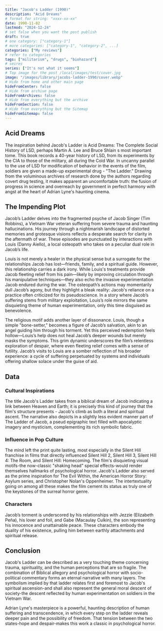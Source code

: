 ```yaml
---
title: "Jacob's Ladder (1990)"
description: "Acid Dreams"
# format for string: "xxxx-xx-xx"
date: 1990-11-02
lastmod: "2024-12-24"
# set false when you want the post publish
draft: true
# one category: ["category-1"]
# more categories: ["category-1", "category-2", ...]
categories: ["My reviews"]
# refer to categories
tags: ["militarism", "drugs", "biohazard"]
# seires
series: ["It's not what it seems"]
# Top image for the post /local/images/test/cover.jpg
image: "/images/library/jacobs-ladder-1990/cover.webp"
# Hide from home and other main page
hideFromCenter: false
# Hide from archive page
hideFromArchives: false
# Hide from everything but the archive
hideFromSection: false
# Hide from everything but the Sitemap
hideFromSitemap: false
---
```

## Acid Dreams

The inspiration behind Jacob's Ladder is Acid Dreams: The Complete Social History of LSD, perhaps Martin A. Lee and Bruce Shlain s most important tome. This book records a 40-year history of LSD, from its experiments by the CIA to those of the military, all during the Cold War. In uncanny parallel to the use of LSD for modification of behavior in the events of the film, soldiers are given a made-up experimental drug \- "The Ladder." Drawing from the voluminous archives of research done by the authors regarding covert drug testing, it makes apparent an uncomfortable truth: the fusion of progress in science and overreach by government in perfect harmony with angst at the heart of Adrian Lyne's haunting cinema.

## The Impending Plot

Jacob’s Ladder delves into the fragmented psyche of Jacob Singer (Tim Robbins), a Vietnam War veteran suffering from severe trauma and haunting hallucinations. His journey through a nightmarish landscape of distorted memories and grotesque visions reflects a desperate search for clarity in the aftermath of war. These episodes are punctuated by interactions with Louis (Danny Aiello), a local osteopath who takes on a peculiar dual role in Jacob’s life.

Louis is not merely a healer in the physical sense but a surrogate for the relationships Jacob has lost—friends, family, and a spiritual guide. However, this relationship carries a dark irony. While Louis's treatments provide Jacob fleeting relief from his pain—likely by improving circulation through his manipulative techniques—they also echo the invasive experimentation Jacob endured during the war. The osteopath’s actions may momentarily dull Jacob’s agony, but they highlight a bleak reality: Jacob's reliance on a practice often criticized for its pseudoscience. In a story where Jacob’s suffering stems from military exploitation, Louis’s role mirrors the same disquieting theme of human experimentation, only this time disguised as benevolence.

The religious motif adds another layer of dissonance. Louis, though a simple "bone-setter," becomes a figure of Jacob’s salvation, akin to an angel guiding him through his torment. Yet this perceived redemption feels hollow—Louis’s help does not heal Jacob’s deeper wounds but merely masks the symptoms. This grim dynamic underscores the film’s relentless exploration of despair, where even fleeting relief comes with a sense of futility. Jacob’s visits to Louis are a somber reflection of his broader experience: a cycle of suffering perpetuated by systems and individuals offering shallow solace under the guise of aid.

## Data

### Cultural Inspirations

The title Jacob's Ladder takes from a biblical dream of Jacob indicating a link between Heaven and Earth; it is precisely this kind of journey that the film's structure presents \- Jacob's climb as both a literal and spiritual ascent. The narrative also depicts in a slightly less evident manner part of The Ladder of Jacob, a pseud epigraphic text filled with apocalyptic imagery and mysticism, complementing its rich symbolic fabric.

### Influence in Pop Culture

The mind left the print quite lasting, most especially in the Silent Hill franchise in films that directly influenced Silent Hill 2, Silent Hill 3, Silent Hill 4: The Room, and Silent Hill: Homecoming. The film's disquieting visual motifs-the now-classic "shaking head" special effects-would render themselves hallmarks of psychological horror. Jacob's Ladder also served as the prime inspiration for The Evil Within, the American Horror Story: Asylum series, and Christopher Nolan's Oppenheimer. The intertextuality going on among all these makes the film cement its status as truly one of the keystones of the surreal horror genre.

### Characters

Jacob’s torment is underscored by his relationships with Jezzie (Elizabeth Peña), his lover and foil, and Gabe (Macaulay Culkin), the son representing his innocence and unattainable peace. These characters embody the duality of his existence, pulling him between earthly attachments and spiritual release.

## Conclusion

Jacob's Ladder can be described as a very touching theme concerning trauma, spirituality, and the human perceptions that are so fragile. The combination of Biblical allegory and psychological horror with socio-political commentary forms an eternal narrative with many layers. The symbolism implied by that ladder relates first and foremost to Jacob's spiritual ascension-and shall also represent the general moral descent of society-the descent reflected by human experimentation on soldiers in the Vietnam War.

Adrian Lyne's masterpiece is a powerful, haunting description of human suffering and transcendence, in which every step on the ladder reveals deeper pain and the possibility of freedom. That tension between the two states-hope and despair-makes this work a classic in psychological horror.